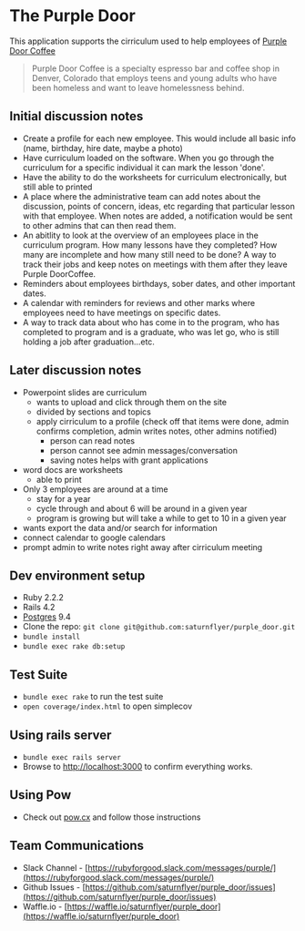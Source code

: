 # The Purple Door

This application supports the cirriculum used to help employees of [Purple Door Coffee](http://www.purpledoorcoffee.com)

> Purple Door Coffee is a specialty espresso bar and coffee shop in Denver, Colorado that employs teens and young adults who have been homeless and want to leave homelessness behind.

## Initial discussion notes

- Create a profile for each new employee. This would include all basic
info (name, birthday, hire date, maybe a photo)
- Have curriculum loaded on the software. When you go through the
curriculum for a specific individual it can mark the lesson 'done'.
- Have the ability to do the worksheets for curriculum electronically,
but still able to printed
- A place where the administrative team can add notes about the
discussion, points of concern, ideas, etc regarding that particular
lesson with that employee. When notes are added, a notification would
be sent to other admins that can then read them.
- An abitlity to look at the overview of an employees place in the
curriculum program. How many lessons have they completed? How many are
incomplete and how many still need to be done? A way to track their
jobs and keep notes on meetings with them after they leave Purple
DoorCoffee.
- Reminders about employees birthdays, sober dates, and other important dates.
- A calendar with reminders for reviews and other marks where
employees need to have meetings on specific dates.
- A way to track data about who has come in to the program, who has
completed to program and is a graduate, who was let go, who is still
holding a job after graduation...etc.

## Later discussion notes

- Powerpoint slides are curriculum
  - wants to upload and click through them on the site
  - divided by sections and topics
  - apply cirriculum to a profile (check off that items were done, admin confirms completion, admin writes notes, other admins notified)
    - person can read notes
    - person cannot see admin messages/conversation
    - saving notes helps with grant applications
- word docs are worksheets
  - able to print
- Only 3 employees are around at a time
  - stay for a year
  - cycle through and about 6 will be around in a given year
  - program is growing but will take a while to get to 10 in a given year
- wants export the data and/or search for information
- connect calendar to google calendars
- prompt admin to write notes right away after cirriculum meeting

## Dev environment setup

* Ruby 2.2.2
* Rails 4.2
* [Postgres](http://www.postgresql.org/) 9.4
* Clone the repo: `git clone git@github.com:saturnflyer/purple_door.git`
* `bundle install`
* `bundle exec rake db:setup`

## Test Suite

* `bundle exec rake` to run the test suite
* `open coverage/index.html` to open simplecov

## Using rails server

* `bundle exec rails server`
* Browse to [http://localhost:3000](http://localhost:3000) to confirm everything works.

## Using Pow

* Check out [pow.cx](http://pow.cx) and follow those instructions

## Team Communications

* Slack Channel - [https://rubyforgood.slack.com/messages/purple/](https://rubyforgood.slack.com/messages/purple/)
* Github Issues - [https://github.com/saturnflyer/purple_door/issues](https://github.com/saturnflyer/purple_door/issues)
* Waffle.io - [https://waffle.io/saturnflyer/purple_door](https://waffle.io/saturnflyer/purple_door)

 

